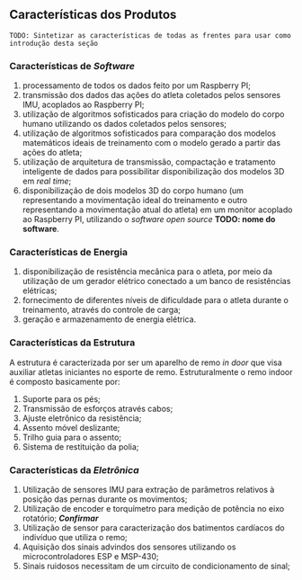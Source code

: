 ## Características dos Produtos

	TODO: Sintetizar as características de todas as frentes para usar como introdução desta seção
	
### Características de _Software_

1. processamento de todos os dados feito por um Raspberry PI;
2. transmissão dos dados das ações do atleta coletados pelos sensores IMU, acoplados ao Raspberry PI;
3. utilização de algoritmos sofisticados para criação do modelo do corpo humano utilizando os dados coletados pelos sensores;
4. utilização de algoritmos sofisticados para comparação dos modelos matemáticos ideais de treinamento com o modelo gerado a partir das ações do atleta;
5. utilização de arquitetura de transmissão, compactação e tratamento inteligente de dados para possibilitar disponibilização dos modelos 3D em _real time_;
6. disponibilização de dois modelos 3D do corpo humano (um representando a movimentação ideal do treinamento e outro representando a movimentação atual do atleta) em um monitor acoplado ao Raspberry PI, utilizando o _software_ _open source_ **TODO: nome do software**.

### Características de Energia

1.  disponibilização de resistência mecânica para o atleta, por meio da utilização de um gerador elétrico conectado a um banco de resistências elétricas;
2. fornecimento de diferentes níveis de dificuldade para o atleta durante o treinamento, através do controle de carga;
3. geração e armazenamento de energia elétrica.

### Características da Estrutura

A estrutura é caracterizada por ser um aparelho de remo _in_ _door_ que visa auxiliar atletas iniciantes no esporte de remo. Estruturalmente o remo indoor é composto basicamente por:
1. Suporte para os pés;
2. Transmissão de esforços através cabos;
3. Ajuste eletrônico da resistência;
4. Assento móvel deslizante; 
5. Trilho guia para o assento;
6. Sistema de restituição da polia;

### Características da _Eletrônica_
1. Utilização de sensores IMU para extração de parâmetros relativos à posição das pernas durante os movimentos;
2. Utilização de encoder e torquímetro para medição de potência no eixo rotatório; ***Confirmar***
3. Utilização de sensor para caracterização dos batimentos cardíacos do indivíduo que utiliza o remo;
4. Aquisição dos sinais advindos dos sensores utilizando os microcontroladores ESP e MSP-430;
5. Sinais ruidosos necessitam de um circuito de condicionamento de sinal;
